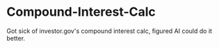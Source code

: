 # Compound-Interest-Calc
Got sick of investor.gov's compound interest calc, figured AI could do it better.
